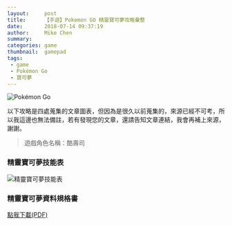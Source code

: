 ```yaml
---
layout:     post
title:      【手遊】Pokemon GO 精靈寶可夢攻略彙整
date:       2018-07-14 09:37:19
author:     Mike Chen
summary:    
categories: game
thumbnail:  gamepad
tags:
 - game
 - Pokémon Go
 - 寶可夢
---
```



![Pokémon Go](https://i.imgur.com/hUxY0Us.jpg)

以下攻略是四處蒐集的文章圖表，但因為是很久以前蒐集的，來源已經不可考，所以我這邊也無法備註，若有發現您的文章，還請告知文章連結，我會再補上來源，謝謝。

> 遊戲角色名稱：酷壽司


### 精靈寶可夢技能表

![精靈寶可夢技能表](https://i.imgur.com/pveYtBz.png)

### 精靈寶可夢資料規格書

[點我下載(PDF)](https://www.dropbox.com/s/czoumcidbph3by7/Pokemon%20%E7%B2%BE%E9%9D%88%E8%B3%87%E6%96%99%E4%B8%80%E8%A6%BD%E8%A1%A8-A4%E6%A9%AB%E5%88%97%E5%8D%B0%E7%89%88.pdf?dl=0)

